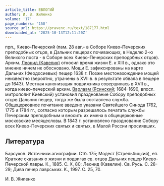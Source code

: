 ```yaml
---
article_title: ЕВЛОГИЙ
author: И. В. Жиленко
volume: '17'
page_numbers: '158'
source_url: https://pravenc.ru/text/187177.html
downloaded_at: '2025-10-13T12:11:20Z'
---
```


прп., Киево-Печерский (пам. 28 авг.- в Соборе Киево-Печерских преподобных отцов, в Дальних пещерах почивающих, в Неделю 2-ю Великого поста - в Соборе всех Киево-Печерских преподобных отцов). Архим. [Леонид (Кавелин)](<https://pravenc.ru/text/Леонид (Кавелин).html>) относил время жизни Е. к XIII в., однако это мнение ничем не обосновано. Мощи Е. зафиксированы на карте Дальних (Феодосиевых) пещер 1638 г. Позже местонахождение мощей неизвестно (вероятно, утрачены в XVII в. в результате обвала в пещере до 1643). Местная канонизация подвижника совершилась в XVII в., когда киево-печерский архим. [Варлаам (Ясинский](<https://pravenc.ru/text/Варлаам (Ясинский.html>); 1684-1690, впосл. митрополит Киевский) установил празднование Собору преподобных отцов Дальних пещер, тогда же была составлена служба. Общецерковное почитание введено указами Святейшего Синода 1762, 1775 и 1784 гг., согласно которым разрешалось печатать службы Печерским преподобным и вносить их имена в общецерковные московские месяцесловы. В 1843 г. установлено празднование Собору всех Киево-Печерских святых и святых, в Малой России просиявших.

## Литература

Барсуков. Источники агиографии. Стб. 175; Модест (Стрельбицкий), еп. Краткие сказания о жизни и подвигах св. отцов Дальних пещер Киево-Печерской лавры. К., 1885. С. X, 80; Леонид (Кавелин). Св. Русь. С. 28-29; Дива печер лаврських. К., 1997. С. 25, 70.

И. В. Жиленко
